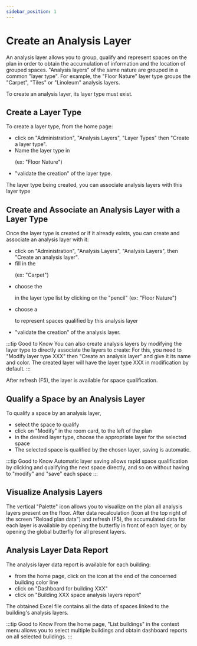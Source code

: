 ```yaml
---
sidebar_position: 1
---
```

# Create an Analysis Layer

An analysis layer allows you to group, qualify and represent spaces on the plan in order to obtain the accumulation of information and the location of grouped spaces.
"Analysis layers" of the same nature are grouped in a common "layer type".
For example, the "Floor Nature" layer type groups the "Carpet", "Tiles" or "Linoleum" analysis layers.

To create an analysis layer, its layer type must exist.

<Youtube code="G3d1bubX8FU"/>

## Create a Layer Type

To create a layer type, from the home page:

-   click on "Administration", "Analysis Layers", "Layer Types" then "Create a layer type".
-   Name the layer type in <P code="dimensionType:name" /> (ex: "Floor Nature")
-   "validate the creation" of the layer type.

The layer type being created, you can associate analysis layers with this layer type

## Create and Associate an Analysis Layer with a Layer Type

Once the layer type is created or if it already exists, you can create and associate an analysis layer with it:

-   click on "Administration", "Analysis Layers", "Analysis Layers", then "Create an analysis layer".
-   fill in the <P code="dimension:name" /> (ex: "Carpet")
-   choose the <P code="dimension:dimensionType" /> in the layer type list by clicking on the "pencil" (ex: "Floor Nature")
-   choose a <P code="dimension:color" /> to represent spaces qualified by this analysis layer
-   "validate the creation" of the analysis layer.

:::tip Good to Know
You can also create analysis layers by modifying the layer type to directly associate the layers to create: For this, you need to "Modify layer type XXX" then "Create an analysis layer" and give it its name and color. The created layer will have the layer type XXX in modification by default.
:::

After refresh (F5), the layer is available for space qualification.

## Qualify a Space by an Analysis Layer

To qualify a space by an analysis layer,

-   select the space to qualify
-   click on "Modify" in the room card, to the left of the plan
-   in the desired layer type, choose the appropriate layer for the selected space
-   The selected space is qualified by the chosen layer, saving is automatic.

:::tip Good to Know
Automatic layer saving allows rapid space qualification by clicking and qualifying the next space directly, and so on without having to "modify" and "save" each space
:::

## Visualize Analysis Layers

The vertical "Palette" icon allows you to visualize on the plan all analysis layers present on the floor.
After data recalculation (icon at the top right of the screen "Reload plan data") and refresh (F5), the accumulated data for each layer is available by opening the butterfly in front of each layer, or by opening the global butterfly for all present layers.

## Analysis Layer Data Report

The analysis layer data report is available for each building:
-   from the home page, click on the icon at the end of the concerned building color line
-   click on "Dashboard for building XXX"
-   click on "Building XXX space analysis layers report"

The obtained Excel file contains all the data of spaces linked to the building's analysis layers.


:::tip Good to Know
From the home page, "List buildings" in the context menu allows you to select multiple buildings and obtain dashboard reports on all selected buildings.
:::

